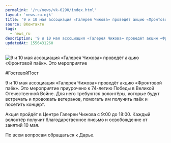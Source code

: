```yaml
---
permalink: '/ru/news/vk-6290/index.html'
layout: 'news.ru.njk'
title: '9 и 10 мая ассоциация «Галерея Чижова» проведёт акцию «Фронтовой паёк».'
source: ВКонтакте
tags:
  - news_ru
description: '9 и 10 мая ассоциация «Галерея Чижова» проведёт акцию «Фронтовой паёк».'
updatedAt: 1556431260
---
```

![9 и 10 мая ассоциация «Галерея Чижова» проведёт акцию «Фронтовой паёк». Это мероприятие](https://sun9-58.userapi.com/impf/c850420/v850420400/10974c/S4zYEtAEcJE.jpg?size=1280x853&quality=96&sign=0eb2092843fe645ab8353cfc289de7df&c_uniq_tag=xFIfkz0jGhoT8GGx84uaop0voFfo-nFHWXZ9PocDfO8&type=album)

#ГостевойПост

9 и 10 мая ассоциация «Галерея Чижова» проведёт акцию «Фронтовой паёк». Это мероприятие приурочено к 74-летию Победы в Великой Отечественной Войне. Для него требуются волонтёры, которые будут встречать и провожать ветеранов, помогать им получить паёк и посетить концерт.

Акция пройдёт в Центре Галереи Чижова с 9:00 до 18:00. Каждый волонтёр получит благодарственное письмо и освобождение от занятий 10 мая.

По всем вопросам обращаться к Дарье.
